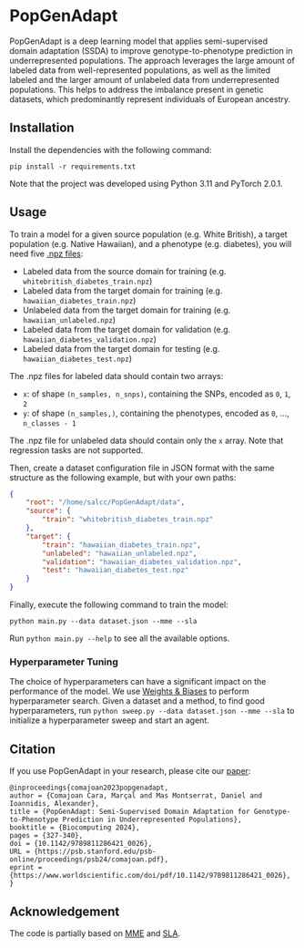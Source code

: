 # PopGenAdapt

PopGenAdapt is a deep learning model that applies semi-supervised domain adaptation (SSDA) to improve genotype-to-phenotype prediction in underrepresented populations. The approach leverages the large amount of labeled data from well-represented populations, as well as the limited labeled and the larger amount of unlabeled data from underrepresented populations. This helps to address the imbalance present in genetic datasets, which predominantly represent individuals of European ancestry. 

## Installation

Install the dependencies with the following command:

```
pip install -r requirements.txt
```

Note that the project was developed using Python 3.11 and PyTorch 2.0.1.

## Usage

To train a model for a given source population (e.g. White British), a target population (e.g. Native Hawaiian),
and a phenotype (e.g. diabetes), you will need five [.npz files](https://numpy.org/doc/stable/reference/generated/numpy.savez.html):

- Labeled data from the source domain for training (e.g. `whitebritish_diabetes_train.npz`)
- Labeled data from the target domain for training (e.g. `hawaiian_diabetes_train.npz`)
- Unlabeled data from the target domain for training (e.g. `hawaiian_unlabeled.npz`)
- Labeled data from the target domain for validation (e.g. `hawaiian_diabetes_validation.npz`)
- Labeled data from the target domain for testing (e.g. `hawaiian_diabetes_test.npz`)

The .npz files for labeled data should contain two arrays:

- `x`: of shape `(n_samples, n_snps)`, containing the SNPs, encoded as `0`, `1`, `2`
- `y`: of shape `(n_samples,)`, containing the phenotypes, encoded as `0`, ..., `n_classes - 1`

The .npz file for unlabeled data should contain only the `x` array. Note that regression tasks are not supported.

Then, create a dataset configuration file in JSON format with the same structure as the following example, but with your own paths:

```json
{
    "root": "/home/salcc/PopGenAdapt/data",
    "source": {
        "train": "whitebritish_diabetes_train.npz"
    },
    "target": {
        "train": "hawaiian_diabetes_train.npz",
        "unlabeled": "hawaiian_unlabeled.npz",
        "validation": "hawaiian_diabetes_validation.npz",
        "test": "hawaiian_diabetes_test.npz"
    }
}
```

Finally, execute the following command to train the model:

```
python main.py --data dataset.json --mme --sla
```

Run `python main.py --help` to see all the available options.


### Hyperparameter Tuning

The choice of hyperparameters can have a significant impact on the performance of the model.
We use [Weights & Biases](https://wandb.ai/) to perform hyperparameter search. Given a dataset and a method, to find good hyperparameters,
run `python sweep.py --data dataset.json --mme --sla` to initialize a hyperparameter sweep and start an agent.

## Citation

If you use PopGenAdapt in your research, please cite our [paper](https://psb.stanford.edu/psb-online/proceedings/psb24/comajoan.pdf):

```
@inproceedings{comajoan2023popgenadapt,
author = {Comajoan Cara, Marçal and Mas Montserrat, Daniel and Ioannidis, Alexander},
title = {PopGenAdapt: Semi-Supervised Domain Adaptation for Genotype-to-Phenotype Prediction in Underrepresented Populations},
booktitle = {Biocomputing 2024},
pages = {327-340},
doi = {10.1142/9789811286421_0026},
URL = {https://psb.stanford.edu/psb-online/proceedings/psb24/comajoan.pdf},
eprint = {https://www.worldscientific.com/doi/pdf/10.1142/9789811286421_0026},
}
```

## Acknowledgement

The code is partially based on [MME](https://github.com/VisionLearningGroup/SSDA_MME) and [SLA](https://github.com/chu0802/SLA).
